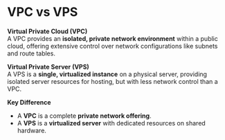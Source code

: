 # VPC vs VPS

**Virtual Private Cloud (VPC)**  
A VPC provides an **isolated, private network environment** within a public cloud, offering extensive control over network configurations like subnets and route tables.  

**Virtual Private Server (VPS)**  
A VPS is a **single, virtualized instance** on a physical server, providing isolated server resources for hosting, but with less network control than a VPC.  

**Key Difference**  
- A **VPC** is a complete **private network offering**.  
- A **VPS** is a **virtualized server** with dedicated resources on shared hardware.  

